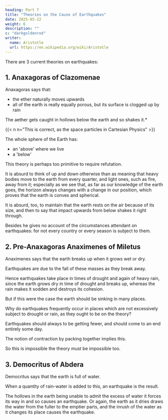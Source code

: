 ```yaml
---
heading: Part 7
title: "Theories on the Cause of Earthquakes"
date: 2025-05-22
weight: 6
description: ""
c: "darkgoldenrod"
writer:
  name: Aristotle 
  url: https://en.wikipedia.org/wiki/Aristotle
---
```



There are 3 current theories on earthquakes:


## 1. Anaxagoras of Clazomenae

Anaxagoras says that:
- the ether naturally moves upwards
- all of the earth is really equally porous, but its surface is clogged up by rain


The aether gets caught in hollows below the earth and so shakes it.*

{{< n n="This is correct, as the space particles in Cartesian Physics" >}}

The whole sphere of the Earth has:
- an 'above' where we live
- a 'below'

This theory is perhaps too primitive to require refutation. 

It is absurd to think of up and down otherwise than as meaning that heavy
bodies move to the earth from every quarter, and light ones, such
as fire, away from it; especially as we see that, as far as our knowledge
of the earth goes, the horizon always changes with a change in our
position, which proves that the earth is convex and spherical. 

It is absurd, too, to maintain that the earth rests on the air because
of its size, and then to say that impact upwards from below shakes
it right through. 

Besides he gives no account of the circumstances
attendant on earthquakes: for not every country or every season is
subject to them. 



## 2. Pre-Anaxagoras Anaximenes of Miletus

Anaximenes says that the earth breaks up when it grows wet or dry.

Earthquakes are due to the fall of these masses as they break away.

Hence earthquakes take place in times of drought and again of heavy rain, since the earth grows dry in time of drought and breaks up, whereas the rain makes it sodden and destroys its cohesion. 

But if this were the case the earth should be sinking in many places.

Why do earthquakes frequently occur in places which are not excessively subject to drought or rain, as they ought
to be on the theory? 

Earthquakes should always to be getting fewer, and should come to an end entirely some day.

The notion of contraction by packing together implies this. 

So this is impossible the theory must be impossible too. 



## 3. Democritus of Abdera

Democritus says that the earth is full of water.

When a quantity of rain-water is added to this, an earthquake is the result.

The hollows in the earth being unable to admit the excess of water it forces its way in and so causes an earthquake. Or again, the earth as it dries draws the water from the fuller to the emptier parts, and the inrush
of the water as it changes its place causes the earthquake.
